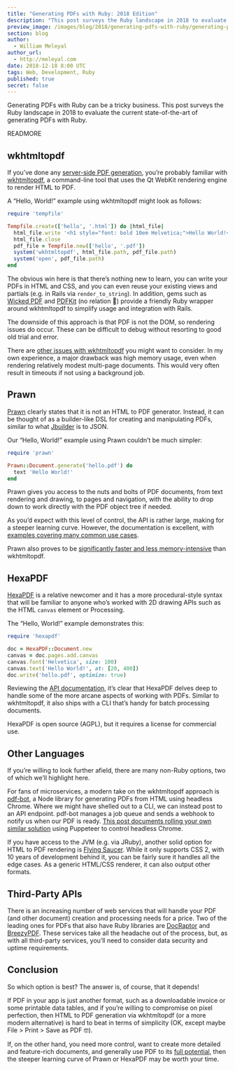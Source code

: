 ```yaml
---
title: "Generating PDFs with Ruby: 2018 Edition"
description: "This post surveys the Ruby landscape in 2018 to evaluate the current state-of-the-art of generating PDFs with Ruby."
preview_image: /images/blog/2018/generating-pdfs-with-ruby/generating-pdfs-with-ruby-header.png
section: blog
author:
  - William Meleyal
author_url:
  - http://meleyal.com
date: 2018-12-18 8:00 UTC
tags: Web, Development, Ruby
published: true
secret: false
---
```


Generating PDFs with Ruby can be a tricky business. This post surveys the Ruby landscape in 2018 to evaluate the current state-of-the-art of generating PDFs with Ruby.

READMORE

## wkhtmltopdf

If you’ve done any [server-side PDF generation][generate pdfs with elixir], you’re probably familiar with [wkhtmltopdf][], a command-line tool that uses the Qt WebKit rendering engine to render HTML to PDF.

A “Hello, World!” example using wkhtmltopdf might look as follows:

```ruby
require 'tempfile'

Tempfile.create(['hello', '.html']) do |html_file|
  html_file.write '<h1 style="font: bold 10em Helvetica;">Hello World!</h1>'
  html_file.close
  pdf_file = Tempfile.new(['hello', '.pdf'])
  system('wkhtmltopdf', html_file.path, pdf_file.path)
  system('open', pdf_file.path)
end
```

The obvious win here is that there’s nothing new to learn, you can write your PDFs in HTML and CSS, and you can even reuse your existing views and partials (e.g. in Rails via `render_to_string`). In addition, gems such as [Wicked PDF][] and [PDFKit][] (no relation 🤭) provide a friendly Ruby wrapper around wkhtmltopdf to simplify usage and integration with Rails.

The downside of this approach is that PDF is not the DOM, so rendering issues do occur. These can be difficult to debug without resorting to good old trial and error.

There are [other issues with wkhtmltopdf][wkhtmltopdf-considered-harmful] you might want to consider. In my own experience, a major drawback was high memory usage, even when rendering relatively modest multi-page documents. This would very often result in timeouts if not using a background job.

## Prawn

[Prawn][] clearly states that it is not an HTML to PDF generator. Instead, it can be thought of as a builder-like DSL for creating and manipulating PDFs, similar to what [Jbuilder][] is to JSON.

Our “Hello, World!” example using Prawn couldn’t be much simpler:

```ruby
require 'prawn'

Prawn::Document.generate('hello.pdf') do
  text 'Hello World!'
end
```

Prawn gives you access to the nuts and bolts of PDF documents, from text rendering and drawing, to pages and navigation, with the ability to drop down to work directly with the PDF object tree if needed.

As you’d expect with this level of control, the API is rather large, making for a steeper learning curve. However, the documentation is excellent, with [examples covering many common use cases][prawn docs].

Prawn also proves to be [significantly faster and less memory-intensive][wkhtmltopdf vs prawn] than wkhtmltopdf.

## HexaPDF

[HexaPDF][] is a relative newcomer and it has a more procedural-style syntax that will be familiar to anyone who’s worked with 2D drawing APIs such as the HTML `canvas` element or Processing.

The “Hello, World!” example demonstrates this:

```ruby
require 'hexapdf'

doc = HexaPDF::Document.new
canvas = doc.pages.add.canvas
canvas.font('Helvetica', size: 100)
canvas.text('Hello World!', at: [20, 400])
doc.write('hello.pdf', optimize: true)
```

Reviewing the [API documentation][hexapdf docs], it’s clear that HexaPDF delves deep to handle some of the more arcane aspects of working with PDFs. Similar to wkhtmltopdf, it also ships with a CLI that’s handy for batch processing documents.

HexaPDF is open source (AGPL), but it requires a license for commercial use.

## Other Languages

If you’re willing to look further afield, there are many non-Ruby options, two of which we’ll highlight here.

For fans of microservices, a modern take on the wkhtmltopdf approach is [pdf-bot][], a Node library for generating PDFs from HTML using headless Chrome. Where we might have shelled out to a CLI, we can instead post to an API endpoint. pdf-bot manages a job queue and sends a webhook to notify us when our PDF is ready. [This post documents rolling your own similar solution][puppeteer] using Puppeteer to control headless Chrome.

If you have access to the JVM (e.g. via JRuby), another solid option for HTML to PDF rendering is [Flying Saucer][]. While it only supports CSS 2, with 10 years of development behind it, you can be fairly sure it handles all the edge cases. As a generic HTML/CSS renderer, it can also output other formats.

## Third-Party APIs

There is an increasing number of web services that will handle your PDF (and other document) creation and processing needs for a price. Two of the leading ones for PDFs that also have Ruby libraries are [DocRaptor][] and [BreezyPDF][]. These services take all the headache out of the process, but, as with all third-party services, you’ll need to consider data security and uptime requirements.

## Conclusion

So which option is best? The answer is, of course, that it depends!

If PDF in your app is just another format, such as a downloadable invoice or some printable data tables, and if you’re willing to compromise on pixel perfection, then HTML to PDF generation via wkhtmltopdf (or a more modern alternative) is hard to beat in terms of simplicity (OK, except maybe File > Print > Save as PDF 🤓).

If, on the other hand, you need more control, want to create more detailed and feature-rich documents, and generally use PDF to its [full potential][pdf breakout], then the steeper learning curve of Prawn or HexaPDF may be worth your time.

[generate pdfs with elixir]: https://pspdfkit.com/blog/2018/how-to-generate-pdfs-with-elixir
[wkhtmltopdf]: https://wkhtmltopdf.org/
[wicked pdf]: https://github.com/mileszs/wicked_pdf
[pdfkit]: https://github.com/pdfkit/pdfkit
[wkhtmltopdf-considered-harmful]: https://blog.rebased.pl/2018/07/12/wkhtmltopdf-considered-harmful.html
[prawn]: https://github.com/prawnpdf/prawn
[jbuilder]: https://github.com/rails/jbuilder
[prawn docs]: http://prawnpdf.org/manual.pdf
[wkhtmltopdf vs prawn]: http://nts.strzibny.name/comparing-wkhtmltopdf-to-prawn-for-generating-pdf-in-terms-of-speed-memory-and-usability/
[hexapdf]: https://hexapdf.gettalong.org/
[hexapdf docs]: https://hexapdf.gettalong.org/api/HexaPDF/index.html
[pdf-bot]: https://github.com/esbenp/pdf-bot
[puppeteer]: https://www.forsbergplustwo.com/blogs/news/pdf-generation-with-chrome-headless-in-ruby-using-puppeteer-on-heroku
[flying saucer]: https://github.com/flyingsaucerproject/flyingsaucer
[docraptor]: https://docraptor.com/
[breezypdf]: https://breezypdf.com/
[pdf breakout]: https://rawgit.com/osnr/horrifying-pdf-experiments/master/breakout.pdf

